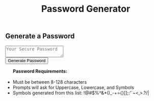 <!DOCTYPE html>
<html lang="en">
  <head>
    <meta charset="UTF-8" />
    <meta name="viewport" content="width=device-width, initial-scale=1.0" />
    <meta http-equiv="X-UA-Compatible" content="ie=edge" />
    <title>Password Generator</title>
    <link rel="stylesheet" href="style.css" />
    <link rel="preconnect" href="https://fonts.gstatic.com">
    <link href="https://fonts.googleapis.com/css2?family=Merriweather&display=swap" rel="stylesheet">
  </head>
  <body>
    <div class="wrapper">
      <header>
        <h1>Password Generator</h1>
      </header>
      <div class="card">
        <div class="card-header">
          <h2>Generate a Password</h2>
        </div>
        <div class="card-body">
          <textarea
            readonly
            id="password"
            placeholder="Your Secure Password"
            aria-label="Generated Password"
          ></textarea>
        </div>
        <div class="card-footer">
          <button id="generate" class="btn">Generate Password</button>
        </div>
      </div>
      <div class="password-rules">
        <ul>
          <strong>Password Requirements:</strong><br></br>
          <li>Must be between 8-128 characters</li>
          <li>Prompts will ask for Uppercase, Lowercase, and Symbols</li>
          <li>Symbols generated from this list: !@#$%^&*()_-+={}[];:'`~<,>.?/|</li>
        </ul>
      </div>
    </div>
    <script src="script.js"></script>
  </body>
</html>
